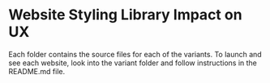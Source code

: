 # Website Styling Library Impact on UX

Each folder contains the source files for each of the variants. To launch and see each website, look into the variant folder and follow instructions in the README.md file.
